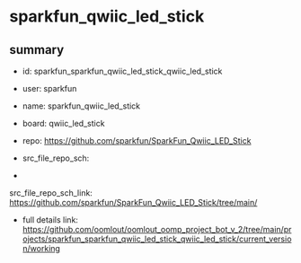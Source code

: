 # sparkfun_qwiic_led_stick
 
## summary 
* id: sparkfun_sparkfun_qwiic_led_stick_qwiic_led_stick
* user: sparkfun
* name: sparkfun_qwiic_led_stick
* board: qwiic_led_stick
* repo: https://github.com/sparkfun/SparkFun_Qwiic_LED_Stick



* src_file_repo_sch: 
*
 src_file_repo_sch_link: https://github.com/sparkfun/SparkFun_Qwiic_LED_Stick/tree/main/
* full details link: https://github.com/oomlout/oomlout_oomp_project_bot_v_2/tree/main/projects/sparkfun_sparkfun_qwiic_led_stick_qwiic_led_stick/current_version/working  






